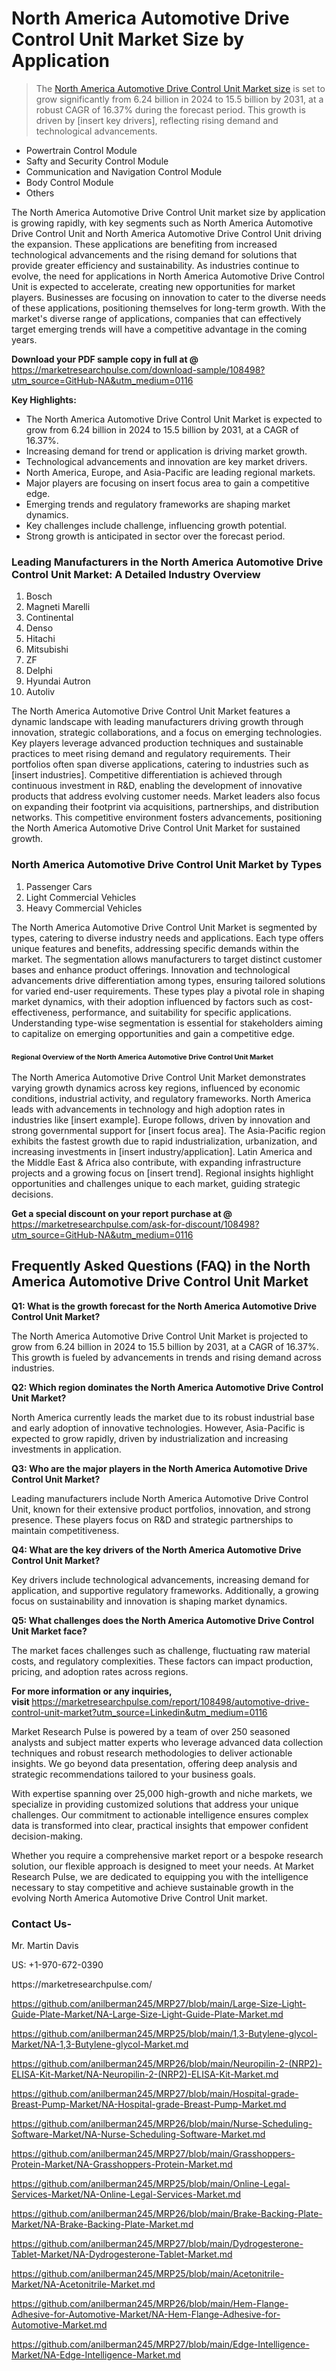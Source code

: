 <h1>North America Automotive Drive Control Unit Market&nbsp;Size by Application</h1><blockquote><p>The <a href="https://marketresearchpulse.com/download-sample/108498?utm_source=GitHub-NA&amp;utm_medium=0116">North America Automotive Drive Control Unit Market size</a> is set to grow significantly from 6.24 billion in 2024 to 15.5 billion by 2031, at a robust CAGR of 16.37% during the forecast period. This growth is driven by [insert key drivers], reflecting rising demand and technological advancements.</p></blockquote><ul><li>Powertrain Control Module<li> Safty and Security Control Module<li> Communication and Navigation Control Module<li> Body Control Module<li> Others</li></ul><p>The North America Automotive Drive Control Unit market size by application is growing rapidly, with key segments such as North America Automotive Drive Control Unit and North America Automotive Drive Control Unit driving the expansion. These applications are benefiting from increased technological advancements and the rising demand for solutions that provide greater efficiency and sustainability. As industries continue to evolve, the need for applications in North America Automotive Drive Control Unit is expected to accelerate, creating new opportunities for market players. Businesses are focusing on innovation to cater to the diverse needs of these applications, positioning themselves for long-term growth. With the market's diverse range of applications, companies that can effectively target emerging trends will have a competitive advantage in the coming years.</p><p><strong>Download your PDF sample copy in full at @ </strong><a href="https://marketresearchpulse.com/download-sample/108498?utm_source=GitHub-NA&amp;utm_medium=0116">https://marketresearchpulse.com/download-sample/108498?utm_source=GitHub-NA&amp;utm_medium=0116</a></p><p><strong>Key Highlights: </strong></p><ul><li>The North America Automotive Drive Control Unit Market is expected to grow from 6.24 billion in 2024 to 15.5 billion by 2031, at a CAGR of 16.37%.</li><li>Increasing demand for trend or application is driving market growth.</li><li>Technological advancements and innovation are key market drivers.</li><li>North America, Europe, and Asia-Pacific are leading regional markets.</li><li>Major players are focusing on insert focus area to gain a competitive edge.</li><li>Emerging trends and regulatory frameworks are shaping market dynamics.</li><li>Key challenges include challenge, influencing growth potential.</li><li>Strong growth is anticipated in sector over the forecast period.</li></ul><h3>Leading Manufacturers in the North America Automotive Drive Control Unit Market: A Detailed Industry Overview</h3><ol><li>Bosch</li><li>Magneti Marelli</li><li>Continental</li><li>Denso</li><li>Hitachi</li><li>Mitsubishi</li><li>ZF</li><li>Delphi</li><li>Hyundai Autron</li><li>Autoliv</li></ol><div class="flex max-w-full flex-col flex-grow"><div class="min-h-8 text-message flex w-full flex-col items-end gap-2 whitespace-normal break-words [.text-message+&amp;]:mt-5" dir="auto" data-message-author-role="assistant" data-message-id="fd8432e4-4910-450d-b182-61b7bfb0a01f" data-message-model-slug="gpt-4o"><div class="flex w-full flex-col gap-1 empty:hidden first:pt-[3px]"><div class="markdown prose w-full break-words dark:prose-invert light"><p>The North America Automotive Drive Control Unit Market features a dynamic landscape with leading manufacturers driving growth through innovation, strategic collaborations, and a focus on emerging technologies. Key players leverage advanced production techniques and sustainable practices to meet rising demand and regulatory requirements. Their portfolios often span diverse applications, catering to industries such as [insert industries]. Competitive differentiation is achieved through continuous investment in R&amp;D, enabling the development of innovative products that address evolving customer needs. Market leaders also focus on expanding their footprint via acquisitions, partnerships, and distribution networks. This competitive environment fosters advancements, positioning the North America Automotive Drive Control Unit Market for sustained growth.</p></div></div></div></div><h3>North America Automotive Drive Control Unit Market by Types</h3><ol><li>Passenger Cars<li> Light Commercial Vehicles<li> Heavy Commercial Vehicles</li></ol><div class="flex max-w-full flex-col flex-grow"><div class="min-h-8 text-message flex w-full flex-col items-end gap-2 whitespace-normal break-words [.text-message+&amp;]:mt-5" dir="auto" data-message-author-role="assistant" data-message-id="084470be-0bb7-4664-bddf-5156b4f41249" data-message-model-slug="gpt-4o-mini"><div class="flex w-full flex-col gap-1 empty:hidden first:pt-[3px]"><div class="markdown prose w-full break-words dark:prose-invert light"><p>The North America Automotive Drive Control Unit Market is segmented by types, catering to diverse industry needs and applications. Each type offers unique features and benefits, addressing specific demands within the market. The segmentation allows manufacturers to target distinct customer bases and enhance product offerings. Innovation and technological advancements drive differentiation among types, ensuring tailored solutions for varied end-user requirements. These types play a pivotal role in shaping market dynamics, with their adoption influenced by factors such as cost-effectiveness, performance, and suitability for specific applications. Understanding type-wise segmentation is essential for stakeholders aiming to capitalize on emerging opportunities and gain a competitive edge.</p></div></div></div></div><h3><span style="font-size: 11px;">Regional Overview of the North America Automotive Drive Control Unit Market</span></h3><div class="flex max-w-full flex-col flex-grow"><div class="min-h-8 text-message flex w-full flex-col items-end gap-2 whitespace-normal break-words [.text-message+&amp;]:mt-5" dir="auto" data-message-author-role="assistant" data-message-id="e9038762-ce64-4e30-91c9-9bd413514231" data-message-model-slug="gpt-4o-mini"><div class="flex w-full flex-col gap-1 empty:hidden first:pt-[3px]"><div class="markdown prose w-full break-words dark:prose-invert light"><p>The North America Automotive Drive Control Unit Market demonstrates varying growth dynamics across key regions, influenced by economic conditions, industrial activity, and regulatory frameworks. North America leads with advancements in technology and high adoption rates in industries like [insert example]. Europe follows, driven by innovation and strong governmental support for [insert focus area]. The Asia-Pacific region exhibits the fastest growth due to rapid industrialization, urbanization, and increasing investments in [insert industry/application]. Latin America and the Middle East &amp; Africa also contribute, with expanding infrastructure projects and a growing focus on [insert trend]. Regional insights highlight opportunities and challenges unique to each market, guiding strategic decisions.</p></div></div></div></div><p><strong>Get a special discount on your report purchase at @ </strong><a href="https://marketresearchpulse.com/ask-for-discount/108498?utm_source=GitHub-NA&amp;utm_medium=0116">https://marketresearchpulse.com/ask-for-discount/108498?utm_source=GitHub-NA&amp;utm_medium=0116</a></p><h2>Frequently Asked Questions (FAQ) in the North America Automotive Drive Control Unit Market</h2><p><strong>Q1: What is the growth forecast for the North America Automotive Drive Control Unit Market?</strong></p><p>The North America Automotive Drive Control Unit Market is projected to grow from 6.24 billion in 2024 to 15.5 billion by 2031, at a CAGR of 16.37%. This growth is fueled by advancements in trends and rising demand across industries.</p><p><strong>Q2: Which region dominates the North America Automotive Drive Control Unit Market?</strong></p><p>North America currently leads the market due to its robust industrial base and early adoption of innovative technologies. However, Asia-Pacific is expected to grow rapidly, driven by industrialization and increasing investments in application.</p><p><strong>Q3: Who are the major players in the North America Automotive Drive Control Unit Market?</strong></p><p>Leading manufacturers include North America Automotive Drive Control Unit, known for their extensive product portfolios, innovation, and strong presence. These players focus on R&amp;D and strategic partnerships to maintain competitiveness.</p><p><strong>Q4: What are the key drivers of the North America Automotive Drive Control Unit Market?</strong></p><p>Key drivers include technological advancements, increasing demand for application, and supportive regulatory frameworks. Additionally, a growing focus on sustainability and innovation is shaping market dynamics.</p><p><strong>Q5: What challenges does the North America Automotive Drive Control Unit Market face?</strong></p><p>The market faces challenges such as challenge, fluctuating raw material costs, and regulatory complexities. These factors can impact production, pricing, and adoption rates across regions.</p><p><strong>For more information or any inquiries, visit&nbsp;</strong><a href="https://marketresearchpulse.com/report/108498/automotive-drive-control-unit-market?utm_source=Linkedin&utm_medium=0116">https://marketresearchpulse.com/report/108498/automotive-drive-control-unit-market?utm_source=Linkedin&utm_medium=0116</a></p><p>Market Research Pulse is powered by a team of over 250 seasoned analysts and subject matter experts who leverage advanced data collection techniques and robust research methodologies to deliver actionable insights. We go beyond data presentation, offering deep analysis and strategic recommendations tailored to your business goals.</p><p>With expertise spanning over 25,000 high-growth and niche markets, we specialize in providing customized solutions that address your unique challenges. Our commitment to actionable intelligence ensures complex data is transformed into clear, practical insights that empower confident decision-making.</p><p>Whether you require a comprehensive market report or a bespoke research solution, our flexible approach is designed to meet your needs. At Market Research Pulse, we are dedicated to equipping you with the intelligence necessary to stay competitive and achieve sustainable growth in the evolving North America Automotive Drive Control Unit market.</p><h3><strong>Contact Us-</strong></h3><p>Mr. Martin Davis</p><p>US: +1-970-672-0390</p><p>https://marketresearchpulse.com/</p><p><a href="https://github.com/anilberman245/MRP27/blob/main/Large-Size-Light-Guide-Plate-Market/NA-Large-Size-Light-Guide-Plate-Market.md">https://github.com/anilberman245/MRP27/blob/main/Large-Size-Light-Guide-Plate-Market/NA-Large-Size-Light-Guide-Plate-Market.md</a></p><p><a href="https://github.com/anilberman245/MRP25/blob/main/1,3-Butylene-glycol-Market/NA-1,3-Butylene-glycol-Market.md">https://github.com/anilberman245/MRP25/blob/main/1,3-Butylene-glycol-Market/NA-1,3-Butylene-glycol-Market.md</a></p><p><a href="https://github.com/anilberman245/MRP26/blob/main/Neuropilin-2-(NRP2)-ELISA-Kit-Market/NA-Neuropilin-2-(NRP2)-ELISA-Kit-Market.md">https://github.com/anilberman245/MRP26/blob/main/Neuropilin-2-(NRP2)-ELISA-Kit-Market/NA-Neuropilin-2-(NRP2)-ELISA-Kit-Market.md</a></p><p><a href="https://github.com/anilberman245/MRP27/blob/main/Hospital-grade-Breast-Pump-Market/NA-Hospital-grade-Breast-Pump-Market.md">https://github.com/anilberman245/MRP27/blob/main/Hospital-grade-Breast-Pump-Market/NA-Hospital-grade-Breast-Pump-Market.md</a></p><p><a href="https://github.com/anilberman245/MRP26/blob/main/Nurse-Scheduling-Software-Market/NA-Nurse-Scheduling-Software-Market.md">https://github.com/anilberman245/MRP26/blob/main/Nurse-Scheduling-Software-Market/NA-Nurse-Scheduling-Software-Market.md</a></p><p><a href="https://github.com/anilberman245/MRP27/blob/main/Grasshoppers-Protein-Market/NA-Grasshoppers-Protein-Market.md">https://github.com/anilberman245/MRP27/blob/main/Grasshoppers-Protein-Market/NA-Grasshoppers-Protein-Market.md</a></p><p><a href="https://github.com/anilberman245/MRP25/blob/main/Online-Legal-Services-Market/NA-Online-Legal-Services-Market.md">https://github.com/anilberman245/MRP25/blob/main/Online-Legal-Services-Market/NA-Online-Legal-Services-Market.md</a></p><p><a href="https://github.com/anilberman245/MRP26/blob/main/Brake-Backing-Plate-Market/NA-Brake-Backing-Plate-Market.md">https://github.com/anilberman245/MRP26/blob/main/Brake-Backing-Plate-Market/NA-Brake-Backing-Plate-Market.md</a></p><p><a href="https://github.com/anilberman245/MRP27/blob/main/Dydrogesterone-Tablet-Market/NA-Dydrogesterone-Tablet-Market.md">https://github.com/anilberman245/MRP27/blob/main/Dydrogesterone-Tablet-Market/NA-Dydrogesterone-Tablet-Market.md</a></p><p><a href="https://github.com/anilberman245/MRP25/blob/main/Acetonitrile-Market/NA-Acetonitrile-Market.md">https://github.com/anilberman245/MRP25/blob/main/Acetonitrile-Market/NA-Acetonitrile-Market.md</a></p><p><a href="https://github.com/anilberman245/MRP26/blob/main/Hem-Flange-Adhesive-for-Automotive-Market/NA-Hem-Flange-Adhesive-for-Automotive-Market.md">https://github.com/anilberman245/MRP26/blob/main/Hem-Flange-Adhesive-for-Automotive-Market/NA-Hem-Flange-Adhesive-for-Automotive-Market.md</a></p><p><a href="https://github.com/anilberman245/MRP27/blob/main/Edge-Intelligence-Market/NA-Edge-Intelligence-Market.md">https://github.com/anilberman245/MRP27/blob/main/Edge-Intelligence-Market/NA-Edge-Intelligence-Market.md</a></p>

